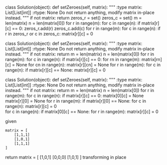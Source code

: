 class Solution(object):
    def setZeroes(self, matrix):
        """
        :type matrix: List[List[int]]
        :rtype: None Do not return anything, modify matrix in-place instead.
        """
        if not matrix:
            return
        zeros_r = set()
        zeros_c = set()
        m = len(matrix)
        n = len(matrix[0])
        for r in range(m):
            for c in range(n):
                if matrix[r][c] == 0:
                    zeros_r.add(r)
                    zeros_c.add(c)
        for r in range(m):
            for c in range(n):
                if r in zeros_r or c in zeros_c:
                    matrix[r][c] = 0

class Solution(object):
    def setZeroes(self, matrix):
        """
        :type matrix: List[List[int]]
        :rtype: None Do not return anything, modify matrix in-place instead.
        """
        if not matrix:
            return
        m = len(matrix)
        n = len(matrix[0])
        for r in range(m):
            for c in range(n):
                if matrix[r][c] == 0:
                    for rn in range(m):
                        matrix[rn][c] = None 
                    for cn in range(n):
                        matrix[r][cn] = None 
        for r in range(m):
            for c in range(n):
                if matrix[r][c] == None:
                    matrix[r][c] = 0


class Solution(object):
    def setZeroes(self, matrix):
        """
        :type matrix: List[List[int]]
        :rtype: None Do not return anything, modify matrix in-place instead.
        """
        if not matrix:
            return
        m = len(matrix)
        n = len(matrix[0])
        for r in range(m):
            for c in range(n):
                if matrix[r][c] == 0:
                    matrix[0][c] = None 
                    matrix[r][0] = None
        for r in range(m):
            if matrix[r][0] == None:
                for c in range(n):
                    matrix[r][c] = 0      
        for c in range(n):
            if matrix[0][c] == None:
                for r in range(m):
                    matrix[r][c] = 0  
                     
given

    matrix = [
        [1,1,1]
        [1,0,1]
        [1,1,1]
    ]
return 
    matrix = [
        [1,0,1]
        [0,0,0]
        [1,0,1]
    ]
transforming in place

